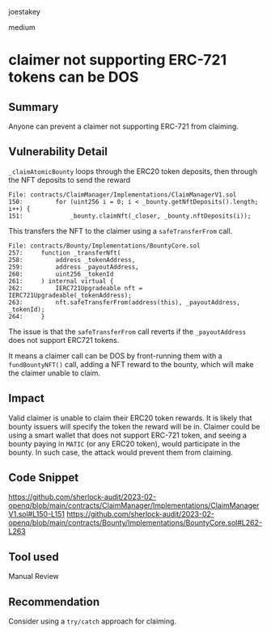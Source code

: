 joestakey

medium

# claimer not supporting ERC-721 tokens can be DOS

## Summary
Anyone can prevent a claimer not supporting ERC-721 from claiming.

## Vulnerability Detail
`_claimAtomicBounty` loops through the ERC20 token deposits, then through the NFT deposits to send the reward

```solidity
File: contracts/ClaimManager/Implementations/ClaimManagerV1.sol
150:         for (uint256 i = 0; i < _bounty.getNftDeposits().length; i++) {
151:             _bounty.claimNft(_closer, _bounty.nftDeposits(i)); 
```

This transfers the NFT to the claimer using a `safeTransferFrom` call.

```solidity
File: contracts/Bounty/Implementations/BountyCore.sol
257:     function _transferNft(
258:         address _tokenAddress,
259:         address _payoutAddress,
260:         uint256 _tokenId
261:     ) internal virtual {
262:         IERC721Upgradeable nft = IERC721Upgradeable(_tokenAddress);
263:         nft.safeTransferFrom(address(this), _payoutAddress, _tokenId);
264:     }
```

The issue is that the `safeTransferFrom` call reverts if the `_payoutAddress` does not support ERC721 tokens.

It means a claimer call can be DOS by front-running them with a `fundBountyNFT()` call, adding a NFT reward to the bounty, which will make the claimer unable to claim.

## Impact
Valid claimer is unable to claim their ERC20 token rewards.
It is likely that bounty issuers will specify the token the reward will be in.
Claimer could be using a smart wallet that does not support ERC-721 token, and seeing a bounty paying in `MATIC` (or any ERC20 token), would participate in the bounty. In such case, the attack would prevent them from claiming.


## Code Snippet
https://github.com/sherlock-audit/2023-02-openq/blob/main/contracts/ClaimManager/Implementations/ClaimManagerV1.sol#L150-L151
https://github.com/sherlock-audit/2023-02-openq/blob/main/contracts/Bounty/Implementations/BountyCore.sol#L262-L263

## Tool used
Manual Review

## Recommendation
Consider using a `try/catch` approach for claiming.
